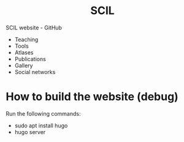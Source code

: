 <h1 align=center>SCIL</h1>

SCIL website - GitHub

- Teaching
- Tools
- Atlases
- Publications
- Gallery
- Social networks

# How to build the website (debug)

Run the following commands:
- sudo apt install hugo
- hugo server
